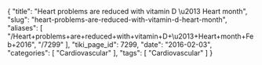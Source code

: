 {
    "title": "Heart problems are reduced with vitamin D \u2013 Heart month",
    "slug": "heart-problems-are-reduced-with-vitamin-d-heart-month",
    "aliases": [
        "/Heart+problems+are+reduced+with+vitamin+D+\u2013+Heart+month+Feb+2016",
        "/7299"
    ],
    "tiki_page_id": 7299,
    "date": "2016-02-03",
    "categories": [
        "Cardiovascular"
    ],
    "tags": [
        "Cardiovascular"
    ]
}